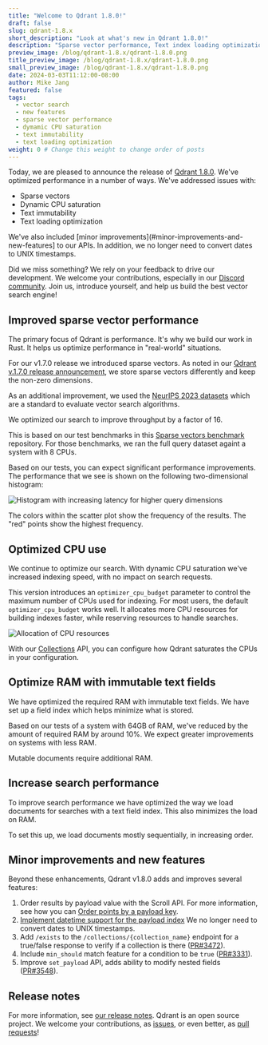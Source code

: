 ```yaml
---
title: "Welcome to Qdrant 1.8.0!"
draft: false
slug: qdrant-1.8.x 
short_description: "Look at what's new in Qdrant 1.8.0!"
description: "Sparse vector performance, Text index loading optimization, Text immutability, Dynamic CPU saturation" 
preview_image: /blog/qdrant-1.8.x/qdrant-1.8.0.png
title_preview_image: /blog/qdrant-1.8.x/qdrant-1.8.0.png
small_preview_image: /blog/qdrant-1.8.x/qdrant-1.8.0.png
date: 2024-03-03T11:12:00-08:00
author: Mike Jang
featured: false 
tags:
  - vector search
  - new features
  - sparse vector performance
  - dymamic CPU saturation
  - text immutability
  - text loading optimization
weight: 0 # Change this weight to change order of posts
---
```


Today, we are pleased to announce the release of [Qdrant 1.8.0](https://github.com/qdrant/qdrant/releases/tag/v1.8.0).
We've optimized performance in a number of ways. We've addressed issues with:

<!-- Shard deltas (deferred to v1.9) -->
- Sparse vectors
- Dynamic CPU saturation
- Text immutability
- Text loading optimization

We've also included [minor improvements](#minor-improvements-and-new-features] to our APIs. In addition, we no longer need to convert dates to UNIX timestamps. 

Did we miss something? We rely on your feedback to drive our development. We
welcome your contributions, especially in our [Discord community](https://qdrant.to/discord). Join us, introduce yourself, and help us build the best vector search engine!

## Improved sparse vector performance

The primary focus of Qdrant is performance. It's why we build our work in Rust.
It helps us optimize performance in "real-world" situations.

For our v1.7.0 release we introduced sparse vectors. As noted in our [Qdrant v.1.7.0 release announcement](https://qdrant.tech/articles/qdrant-1.7.x/#sparse-vectors), we store sparse vectors differently and keep the non-zero dimensions.

As an additional improvement, we used the [NeurIPS 2023 datasets](https://big-ann-benchmarks.com/neurips23.html) which are a standard to evaluate vector search algorithms.

We optimized our search to improve throughput by a factor of 16.

This is based on our test benchmarks in this [Sparse vectors benchmark](https://github.com/qdrant/sparse-vectors-benchmark) repository. For those benchmarks, we ran
the full query dataset againt a system with 8 CPUs.

Based on our tests, you can expect significant performance improvements. 
The performance that we see is shown on the following two-dimensional histogram:

![Histogram with increasing latency for higher query dimensions](/blog/qdrant-1.8.x/neurIPS_bench_example.png)

The colors within the scatter plot show the frequency of the results. The "red"
points show the highest frequency.

## Optimized CPU use

We continue to optimize our search. With dynamic CPU saturation we've increased
indexing speed, with no impact on search requests.

This version introduces an `optimizer_cpu_budget` parameter to control the maximum number of CPUs used
for indexing. For most users, the default `optimizer_cpu_budget` works well. It allocates more CPU resources
for building indexes faster, while reserving resources to handle searches.

![Allocation of CPU resources](/blog/qdrant-1.8.x/cpu-management.png)

With our [Collections](/documentation/concepts/collections/) API, you can 
configure how Qdrant saturates the CPUs in your configuration. 

## Optimize RAM with immutable text fields

We have optimized the required RAM with immutable text fields. We have set up
a field index which helps minimize what is stored.

Based on our tests of a system with 64GB of RAM, we've reduced by the amount of 
required RAM by around 10%. We expect greater improvements on systems with less RAM.

Mutable documents require additional RAM.

## Increase search performance

To improve search performance we have optimized the way we load documents for searches with a text field index. This also minimizes the load on RAM. 

To set this up, we load documents mostly sequentially, in increasing order.

## Minor improvements and new features

Beyond these enhancements, Qdrant v1.8.0 adds and improves several features:

<!-- Requires merging https://github.com/qdrant/landing_page/pull/631 -->
1. Order results by payload value with the Scroll API. For more information,
   see how you can [Order points by a payload key](/documentation/concepts/points/#order-points-by-a-payload-key).
1. [Implement datetime support for the payload index](https://github.com/qdrant/qdrant/issues/3320)
   We no longer need to convert dates to UNIX timestamps.
1. Add `/exists` to the `/collections/{collection_name}` endpoint for a 
   true/false response to verify if a collection is there ([PR#3472](https://github.com/qdrant/qdrant/pull/3472)).
1. Include `min_should` match feature for a condition to be `true` ([PR#3331](https://github.com/qdrant/qdrant/pull/3466/)).
1. Improve `set_payload` API, adds ability to modify nested fields ([PR#3548](https://github.com/qdrant/qdrant/pull/3548)).

## Release notes
<!-- The link won't work until we create v1.8.0 release notes -->

For more information, see [our release notes](https://github.com/qdrant/qdrant/releases/tag/v1.8.0). 
Qdrant is an open source project. We welcome your contributions, as [issues](https://github.com/qdrant/qdrant/issues), or even better, as [pull requests](https://github.com/qdrant/qdrant/pulls)!
